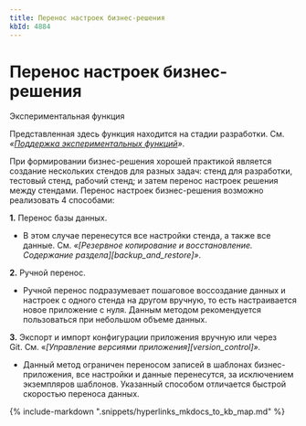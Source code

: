 ```yaml
---
title: Перенос настроек бизнес-решения
kbId: 4884
---
```


# Перенос настроек бизнес-решения

Экспериментальная функция

Представленная здесь функция находится на стадии разработки. См. *«[Поддержка экспериментальных функций](https://kb.comindware.ru/article.php?id=4579#mcetoc_1hsfq7ksu2)»*.

При формировании бизнес-решения хорошей практикой является создание нескольких стендов для разных задач: стенд для разработки, тестовый стенд, рабочий стенд; и затем перенос настроек решения между стендами. Перенос настроек бизнес-решения возможно реализовать 4 способами:

**1.** Перенос базы данных.

- В этом случае перенесутся все настройки стенда, а также все данные. См. *«[Резервное копирование и восстановление. Содержание раздела][backup_and_restore]»*.

**2.** Ручной перенос.

- Ручной перенос подразумевает пошаговое воссоздание данных и настроек с одного стенда на другом вручную, то есть настраивается новое приложение с нуля. Данным методом рекомендуется пользоваться при небольшом объеме данных.

**3.** Экспорт и импорт конфигурации приложения вручную или через Git. См. «*[Управление версиями приложения][version_control]».*

- Данный метод ограничен переносом записей в шаблонах бизнес-приложения, все настройки и данные перенесутся, за исключением экземпляров шаблонов. Указанный способом отличается быстрой скоростью переноса данных.

{% include-markdown ".snippets/hyperlinks_mkdocs_to_kb_map.md" %}
